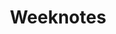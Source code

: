 ---
layout: collection
title: Weeknotes
description: A collection of regular communication about work in progress on the alpha for Extract.
pagination:
  data: collections.weeknotes
  reverse: true
  size: 50
permalink: "weeknotes/{% if pagination.pageNumber > 0 %}page/{{ pagination.pageNumber + 1 }}{% endif %}/"
---